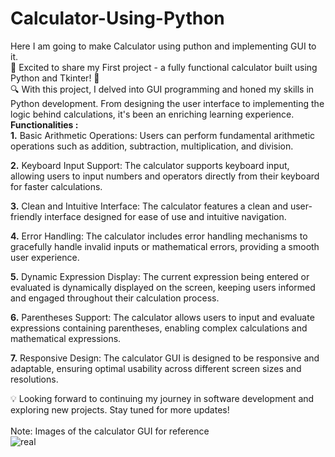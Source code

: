 # Calculator-Using-Python
Here I am going to make Calculator using puthon and implementing GUI to it.
<br>
🚀 Excited to share my First project - a fully functional calculator built using Python and Tkinter! 🎉
<br>
🔍 With this project, I delved into GUI programming and honed my skills in Python development. From designing the user interface to implementing the logic behind calculations, it's been an enriching learning experience.
<br>
**Functionalities :**
<br>
**1.** Basic Arithmetic Operations: Users can perform fundamental arithmetic operations such as addition, subtraction, multiplication, and division.

**2.** Keyboard Input Support: The calculator supports keyboard input, allowing users to input numbers and operators directly from their keyboard for faster calculations.

**3.** Clean and Intuitive Interface: The calculator features a clean and user-friendly interface designed for ease of use and intuitive navigation.

**4.** Error Handling: The calculator includes error handling mechanisms to gracefully handle invalid inputs or mathematical errors, providing a smooth user experience.

**5.** Dynamic Expression Display: The current expression being entered or evaluated is dynamically displayed on the screen, keeping users informed and engaged throughout their calculation process.

**6.** Parentheses Support: The calculator allows users to input and evaluate expressions containing parentheses, enabling complex calculations and mathematical expressions.

**7.** Responsive Design: The calculator GUI is designed to be responsive and adaptable, ensuring optimal usability across different screen sizes and resolutions.

💡 Looking forward to continuing my journey in software development and exploring new projects. Stay tuned for more updates!
<br>
<br>
Note: Images of the calculator GUI for reference
<br>
![real](https://github.com/Rishav054051/Calculator-Using-Python/assets/155712224/0c32313d-b078-4287-adfe-d9552b4790c4)

